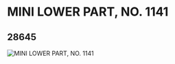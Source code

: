 # MINI LOWER PART, NO. 1141
## 28645
![MINI LOWER PART, NO. 1141](https://lc-www-live-s.legocdn.com/media/bricks/5/2/6164649.jpg)